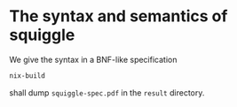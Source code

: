 # The syntax and semantics of squiggle

We give the syntax in a BNF-like specification

``` sh
nix-build
```
shall dump `squiggle-spec.pdf` in the `result` directory. 

